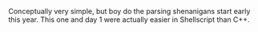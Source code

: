 Conceptually very simple, but boy do the parsing shenanigans start early this year. 
This one and day 1 were actually easier in Shellscript than C++.
